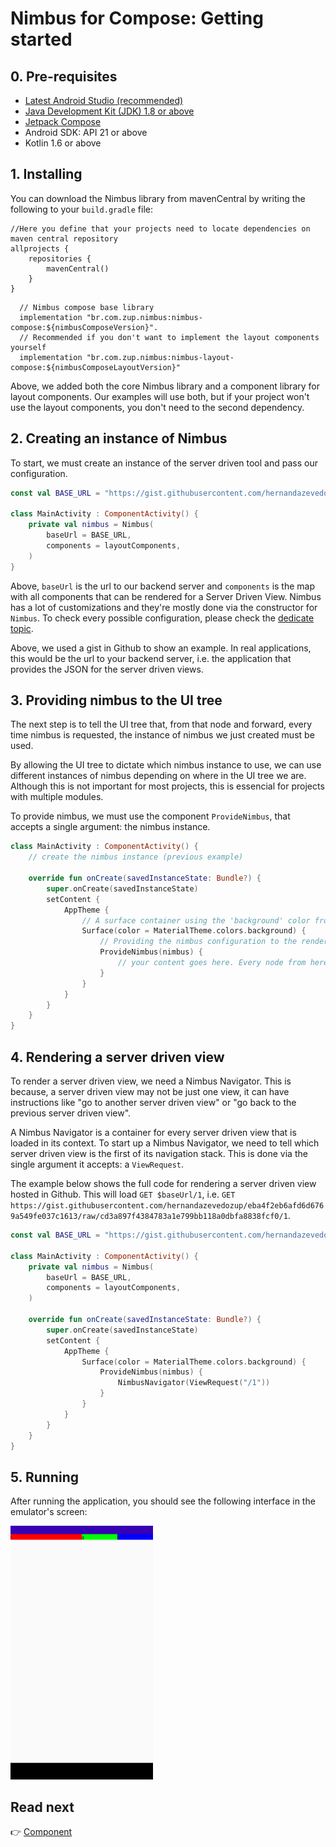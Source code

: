 # Nimbus for Compose: Getting started
## 0. Pre-requisites
- [Latest Android Studio (recommended)](https://developer.android.com/studio)
- [Java Development Kit (JDK) 1.8 or above](https://www.oracle.com/java/technologies/downloads/)
- [Jetpack Compose](https://developer.android.com/jetpack/compose)
- Android SDK: API 21 or above
- Kotlin 1.6 or above

## 1. Installing
You can download the Nimbus library from mavenCentral by writing the following to your `build.gradle` file:

```
//Here you define that your projects need to locate dependencies on maven central repository
allprojects {
    repositories {
        mavenCentral()
    }
}
```

``` 
  // Nimbus compose base library
  implementation "br.com.zup.nimbus:nimbus-compose:${nimbusComposeVersion}". 
  // Recommended if you don't want to implement the layout components yourself
  implementation "br.com.zup.nimbus:nimbus-layout-compose:${nimbusComposeLayoutVersion}" 
```
Above, we added both the core Nimbus library and a component library for layout components. Our examples will use both, but if your project won't use the layout components, you don't need to the second dependency.

## 2. Creating an instance of Nimbus
To start, we must create an instance of the server driven tool and pass our configuration.

```kotlin
const val BASE_URL = "https://gist.githubusercontent.com/hernandazevedozup/eba4f2eb6afd6d6769a549fe037c1613/raw/cd3a897f4384783a1e799bb118a0dbfa8838fcf0"

class MainActivity : ComponentActivity() {
    private val nimbus = Nimbus(
        baseUrl = BASE_URL,
        components = layoutComponents,
    )
}
```

Above, `baseUrl` is the url to our backend server and `components` is the map with all components that can be rendered for a Server Driven View.
Nimbus has a lot of customizations and they're mostly done via the constructor for `Nimbus`. To check every possible configuration, please check the
[dedicate topic](configuration.md).

Above, we used a gist in Github to show an example. In real applications, this would be the url to your backend server, i.e. the application that
provides the JSON for the server driven views.

## 3. Providing nimbus to the UI tree
The next step is to tell the UI tree that, from that node and forward, every time nimbus is requested, the instance of nimbus we just created must
be used.

By allowing the UI tree to dictate which nimbus instance to use, we can use different instances of nimbus depending on where in the UI tree we are.
Although this is not important for most projects, this is essencial for projects with multiple modules.

To provide nimbus, we must use the component `ProvideNimbus`, that accepts a single argument: the nimbus instance.

```kotlin
class MainActivity : ComponentActivity() {
    // create the nimbus instance (previous example)

    override fun onCreate(savedInstanceState: Bundle?) {
        super.onCreate(savedInstanceState)
        setContent {
            AppTheme {
                // A surface container using the 'background' color from the theme
                Surface(color = MaterialTheme.colors.background) {
                    // Providing the nimbus configuration to the render tree
                    ProvideNimbus(nimbus) {
                        // your content goes here. Every node from here and on will use the provided nimbus instance
                    }
                }
            }
        }
    }
}
```

## 4. Rendering a server driven view
To render a server driven view, we need a Nimbus Navigator. This is because, a server driven view may not be just one view, it can have instructions
like "go to another server driven view" or "go back to the previous server driven view".

A Nimbus Navigator is a container for every server driven view that is loaded in its context. To start up a Nimbus Navigator, we need to tell which
server driven view is the first of its navigation stack. This is done via the single argument it accepts: a `ViewRequest`.

The example below shows the full code for rendering a server driven view hosted in Github. This will load `GET $baseUrl/1`, i.e.
`GET https://gist.githubusercontent.com/hernandazevedozup/eba4f2eb6afd6d6769a549fe037c1613/raw/cd3a897f4384783a1e799bb118a0dbfa8838fcf0/1`.

```kotlin
const val BASE_URL = "https://gist.githubusercontent.com/hernandazevedozup/eba4f2eb6afd6d6769a549fe037c1613/raw/cd3a897f4384783a1e799bb118a0dbfa8838fcf0"

class MainActivity : ComponentActivity() {
    private val nimbus = Nimbus(
        baseUrl = BASE_URL,
        components = layoutComponents,
    )

    override fun onCreate(savedInstanceState: Bundle?) {
        super.onCreate(savedInstanceState)
        setContent {
            AppTheme {
                Surface(color = MaterialTheme.colors.background) {
                    ProvideNimbus(nimbus) {
                        NimbusNavigator(ViewRequest("/1"))
                    }
                }
            }
        }
    }
}
```

## 5. Running
After running the application, you should see the following interface in the emulator's screen:

<img src="https://github.com/ZupIT/nimbus-layout-compose/blob/main/layout/screenshots/debug/br.com.zup.nimbus.compose.layout.LayoutFlexTest_test_layout_1.png" width="228"/>

## Read next
:point_right: [Component](component.md)
